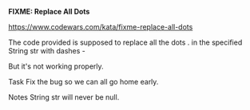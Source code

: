 **FIXME: Replace All Dots**

https://www.codewars.com/kata/fixme-replace-all-dots

The code provided is supposed to replace all the dots . in the specified String str with dashes -

But it's not working properly.

Task
Fix the bug so we can all go home early.

Notes
String str will never be null.